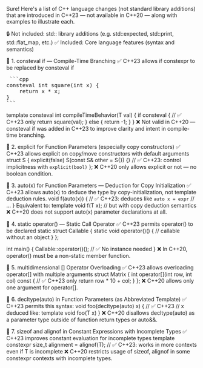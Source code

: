Sure! Here's a list of C++ language changes (not standard library additions) that are introduced in C++23 — not available in C++20 — along with examples to illustrate each.

🔒 Not included: std:: library additions (e.g. std::expected, std::print, std::flat_map, etc.)
✅ Included: Core language features (syntax and semantics)

🧩 1. consteval if — Compile-Time Branching
✅ C++23 allows if constexpr to be replaced by consteval if
<pre> ```cpp
consteval int square(int x) {
    return x * x;
}
``` </pre>

template <typename T>
consteval int compileTimeBehavior(T val) {
    if consteval { // ✅ C++23 only
        return square(val);
    } else {
        return -1;
    }
}
❌ Not valid in C++20 — consteval if was added in C++23 to improve clarity and intent in compile-time branching.

🧩 2. explicit for Function Parameters (especially copy constructors)
✅ C++23 allows explicit on copy/move constructors with default arguments
struct S {
    explicit(false) S(const S& other = S{}) {}  // ✅ C++23: control implicitness with `explicit(bool)`
};
❌ C++20 only allows explicit or not — no boolean condition.

🧩 3. auto(x) for Function Parameters — Deduction for Copy Initialization
✅ C++23 allows auto(x) to deduce the type by copy-initialization, not template deduction rules.
void f(auto(x)) {  // ✅ C++23: deduces like `auto x = expr`
    // ...
}
Equivalent to:
template <typename T>
void f(T x);  // but with copy deduction semantics
❌ C++20 does not support auto(x) parameter declarations at all.

🧩 4. static operator() — Static Call Operator
✅ C++23 permits operator() to be declared static
struct Callable {
    static void operator()() {
        // callable without an object
    }
};

int main() {
    Callable::operator()();  // ✅ No instance needed
}
❌ In C++20, operator() must be a non-static member function.

🧩 5. multidimensional [] Operator Overloading
✅ C++23 allows overloading operator[] with multiple arguments
struct Matrix {
    int operator[](int row, int col) const {  // ✅ C++23 only
        return row * 10 + col;
    }
};
❌ C++20 allows only one argument for operator[].

🧩 6. decltype(auto) in Function Parameters (as Abbreviated Template)
✅ C++23 permits this syntax:
void foo(decltype(auto) x) {  // ✅ C++23
    // x deduced like: template<typename T> void foo(T x)
}
❌ C++20 disallows decltype(auto) as a parameter type outside of function return types or auto&&.

🧩 7. sizeof and alignof in Constant Expressions with Incomplete Types
✅ C++23 improves constant evaluation for incomplete types
template <typename T>
constexpr size_t alignment = alignof(T);  // ✅ C++23: works in more contexts even if T is incomplete
❌ C++20 restricts usage of sizeof, alignof in some constexpr contexts with incomplete types.





